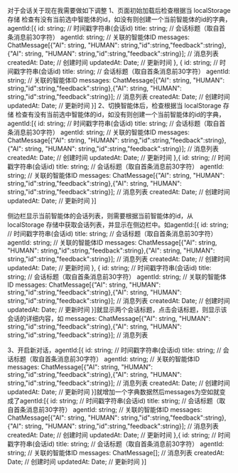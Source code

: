 对于会话关于现在我需要做如下调整 
1、页面初始加载后检查根据当 localStorage 存储 检查有没有当前选中智能体的id，如没有则创建一个当前智能体的id的字典，agentId:[{
  id: string;              // 时间戳字符串(会话id)
  title: string;           // 会话标题（取自首条消息前30字符）
  agentId: string;         // 关联的智能体ID
  messages: ChatMessage[{"AI": string, "HUMAN": string,"id":string,"feedback":string},{"AI": string, "HUMAN": string,"id":string,"feedback":string}]; // 消息列表
  createdAt: Date;         // 创建时间
  updatedAt: Date;         // 更新时间
},
{
  id: string;              // 时间戳字符串(会话id)
  title: string;           // 会话标题（取自首条消息前30字符）
  agentId: string;         // 关联的智能体ID
  messages: ChatMessage[{"AI": string, "HUMAN": string,"id":string,"feedback":string},{"AI": string, "HUMAN": string,"id":string,"feedback":string}]; // 消息列表
  createdAt: Date;         // 创建时间
  updatedAt: Date;         // 更新时间
}]
2、切换智能体后，检查根据当 localStorage 存储 检查有没有当前选中智能体的id，如没有则创建一个当前智能体的id的字典，agentId:[{
  id: string;              // 时间戳字符串(会话id)
  title: string;           // 会话标题（取自首条消息前30字符）
  agentId: string;         // 关联的智能体ID
  messages: ChatMessage[{"AI": string, "HUMAN": string,"id":string,"feedback":string},{"AI": string, "HUMAN": string,"id":string,"feedback":string}]; // 消息列表
  createdAt: Date;         // 创建时间
  updatedAt: Date;         // 更新时间
},{
  id: string;              // 时间戳字符串(会话id)
  title: string;           // 会话标题（取自首条消息前30字符）
  agentId: string;         // 关联的智能体ID
  messages: ChatMessage[{"AI": string, "HUMAN": string,"id":string,"feedback":string},{"AI": string, "HUMAN": string,"id":string,"feedback":string}]; // 消息列表
  createdAt: Date;         // 创建时间
  updatedAt: Date;         // 更新时间
}]

侧边栏显示当前智能体的会话列表，则需要根据当前智能体的id，从 localStorage 存储中获取会话列表，并显示在侧边栏中。如agentId:[{
  id: string;              // 时间戳字符串(会话id)
  title: string;           // 会话标题（取自首条消息前30字符）
  agentId: string;         // 关联的智能体ID
  messages: ChatMessage[{"AI": string, "HUMAN": string,"id":string,"feedback":string},{"AI": string, "HUMAN": string,"id":string,"feedback":string}]; // 消息列表
  createdAt: Date;         // 创建时间
  updatedAt: Date;         // 更新时间
},
{
  id: string;              // 时间戳字符串(会话id)
  title: string;           // 会话标题（取自首条消息前30字符）
  agentId: string;         // 关联的智能体ID
  messages: ChatMessage[{"AI": string, "HUMAN": string,"id":string,"feedback":string},{"AI": string, "HUMAN": string,"id":string,"feedback":string}]; // 消息列表
  createdAt: Date;         // 创建时间
  updatedAt: Date;         // 更新时间
}]就显示两个会话标题，点击会话标题，则显示该会话的详细内容，如 messages: ChatMessage[{"AI": string, "HUMAN": string,"id":string,"feedback":string},{"AI": string, "HUMAN": string,"id":string,"feedback":string}]; // 消息列表

3、开启新对话，agentId:[{
  id: string;              // 时间戳字符串(会话id)
  title: string;           // 会话标题（取自首条消息前30字符）
  agentId: string;         // 关联的智能体ID
  messages: ChatMessage[{"AI": string, "HUMAN": string,"id":string,"feedback":string},{"AI": string, "HUMAN": string,"id":string,"feedback":string}]; // 消息列表
  createdAt: Date;         // 创建时间
  updatedAt: Date;         // 更新时间
}]就增加一个字典数据然后messages为空如就变成了agentId:[{
  id: string;              // 时间戳字符串(会话id)
  title: string;           // 会话标题（取自首条消息前30字符）
  agentId: string;         // 关联的智能体ID
  messages: ChatMessage[{"AI": string, "HUMAN": string,"id":string,"feedback":string},{"AI": string, "HUMAN": string,"id":string,"feedback":string}]; // 消息列表
  createdAt: Date;         // 创建时间
  updatedAt: Date;         // 更新时间
},{
  id: string;              // 时间戳字符串(会话id)
  title: string;           // 会话标题（取自首条消息前30字符）
  agentId: string;         // 关联的智能体ID
  messages: ChatMessage[]; // 消息列表
  createdAt: Date;         // 创建时间
  updatedAt: Date;         // 更新时间
}]